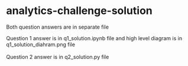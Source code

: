 # analytics-challenge-solution

<p>Both question answers are in separate file</p>

Question 1 answer is in q1_solution.ipynb file and high level diagram is in q1_solution_diahram.png file
</br>
</br>
Question 2 answer is in q2_solution.py file
